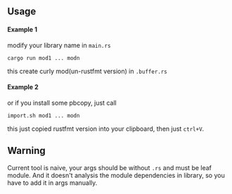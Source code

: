 ## Usage
#### Example 1
modify your library name in `main.rs`
```shell
cargo run mod1 ... modn
```
this create curly mod(un-rustfmt version) in `.buffer.rs`

#### Example 2
or if you install some pbcopy, just call
```shell
import.sh mod1 ... modn
```
this just copied rustfmt version into your clipboard, then just `ctrl+V`.

## Warning
Current tool is naive, your args should be without `.rs` and must be leaf module. And it doesn't analysis the module dependencies in library, so you have to add it in args manually.